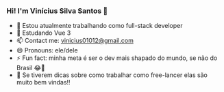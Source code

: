 ### Hi! I'm Vinícius Silva Santos 👻


- 🔭 Estou atualmente trabalhando como full-stack developer
- 🌱 Estudando Vue 3
- 📫 Contact me: vinicius01012@gmail.com
- 😄 Pronouns: ele/dele
- ⚡ Fun fact: minha meta é ser o dev mais shapado do mundo, se não do Brasil 😂💪
- 🤔 Se tiverem dicas sobre como trabalhar como free-lancer elas são muito bem vindas!!
